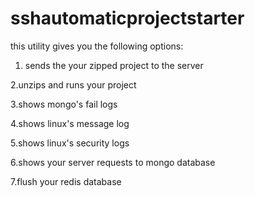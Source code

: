 # sshautomaticprojectstarter

this utility gives you the following options: 

1. sends the your zipped project to the server

2.unzips and runs your project 

3.shows mongo's fail logs 

4.shows linux's message log 

5.shows linux's security logs 

6.shows your server requests to mongo database 

7.flush your redis database
